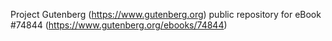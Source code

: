 Project Gutenberg (https://www.gutenberg.org) public repository for
eBook #74844 (https://www.gutenberg.org/ebooks/74844)
